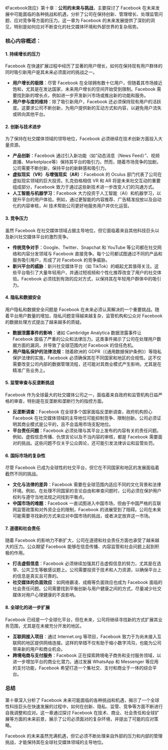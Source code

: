 《Facebook效应》第十章：**公司的未来与挑战**，主要探讨了 Facebook 在未来发展中可能面临的各种挑战和机遇，分析了公司在保持创新、管理增长、处理监管问题、应对竞争等方面的压力。这一章为 Facebook 的未来发展提供了深刻的洞见，特别是如何应对不断变化的社交媒体环境和外部世界的复杂局势。

### 核心内容概述：

#### 1. **持续增长的压力**
Facebook 在快速扩展过程中经历了显著的用户增长，如何在保持现有用户群体的同时吸引新用户是其未来必须面对的挑战之一。

- **用户增长的极限**：尽管 Facebook 在全球拥有数十亿用户，但随着其市场接近饱和，尤其是在发达国家，未来用户增长的空间开始受到限制。Facebook 需要找到新的增长点，例如进一步开发新兴市场或推出新的功能和服务。
- **用户参与度的维持**：除了吸引新用户，Facebook 还必须保持现有用户的活跃度。这要求公司不断创新，为用户提供新的互动方式和内容，以避免用户流失或转向其他平台。

#### 2. **创新与技术进步**
为了保持在社交媒体领域的领导地位，Facebook 必须继续在技术创新方面投入大量资源。

- **产品创新**：Facebook 通过引入新功能（如“动态消息（News Feed）”、视频直播、Marketplace等）保持其平台的吸引力。然而，随着市场竞争的加剧，公司需要不断创新，保持平台的新鲜感和吸引力。
- **虚拟现实（VR）与增强现实（AR）**：Facebook 的 Oculus 部门代表了公司在虚拟现实领域的巨大投资。扎克伯格相信 VR 和 AR 将是未来社交互动的重要组成部分，Facebook 致力于通过这些新技术进一步改变人们的沟通方式。
- **人工智能与机器学习**：Facebook 大力投资于人工智能（AI）和机器学习，以提升平台的用户体验。例如，通过更智能的内容推荐、广告精准投放以及自动化的内容审核，AI 技术帮助公司更好地服务用户并优化运营。

#### 3. **竞争压力**
虽然 Facebook 在社交媒体领域占据主导地位，但它面临着来自其他科技巨头以及新兴社交媒体平台的激烈竞争。

- **传统竞争对手**：Google、Twitter、Snapchat 和 YouTube 等公司都在社交网络和内容分发领域与 Facebook 直接竞争。每个公司都试图通过不同的产品和服务吸引用户，形成了对 Facebook 的竞争威胁。
- **新兴平台的威胁**：新兴社交媒体平台（如 TikTok）的崛起尤其值得关注。这些平台吸引了大量年轻用户，并通过短视频和个性化推荐改变了用户的社交体验。Facebook 必须找到有效的应对方式，以保持其在年轻用户群体中的吸引力。

#### 4. **隐私和数据安全**
用户隐私和数据安全问题是 Facebook 在未来必须认真解决的一个重要挑战。随着平台用户数量的增加，隐私问题变得越来越复杂，监管机构和公众对 Facebook 的数据处理方式提出了越来越多的质疑。

- **数据泄露事件的影响**：诸如 Cambridge Analytica 数据泄露事件让 Facebook 面临了严重的公众和法律压力。这类事件揭示了公司在处理用户数据方面的漏洞，并导致了全球范围内对 Facebook 的信任危机。
- **用户隐私保护的法律法规**：随着欧洲的 GDPR（《通用数据保护条例》）等隐私保护法律的实施，Facebook 必须确保其在不同国家和地区的合规性。这不仅需要改变公司内部的数据管理流程，还可能对其商业模式产生影响，尤其是在精准广告业务上。

#### 5. **监管审查与反垄断挑战**
Facebook 作为全球最大的社交媒体公司之一，面临着来自政府和监管机构日益严格的审查，特别是在反垄断和垄断行为的指控方面。

- **反垄断调查**：Facebook 在全球多个国家面临反垄断调查，政府机构担心 Facebook 在社交媒体领域的主导地位可能抑制竞争、限制创新。公司必须证明其商业模式是公平的，且不会滥用市场支配地位。
- **平台责任问题**：Facebook 必须处理与其平台上发布的内容有关的责任问题。例如，虚假信息传播、仇恨言论以及不当内容的审核，都是 Facebook 需要面对的挑战。这些问题不仅关乎公众舆论，还可能引发法律诉讼和监管处罚。

#### 6. **国际市场的复杂性**
尽管 Facebook 已成为全球性的社交平台，但它在不同国家和地区的发展面临着截然不同的挑战。

- **文化与法律的差异**：Facebook 需要在全球范围内适应不同的文化背景和法律环境。例如，在处理不同国家的言论自由和审查问题时，公司必须在保护用户权利与遵守当地法规之间找到平衡点。
- **中国市场的难题**：Facebook 一直试图进入中国市场，但由于中国严格的互联网监管政策和对外资企业的限制，Facebook 的进展受到了阻碍。公司在未来可能需要寻找新的方式来应对中国市场的挑战，或者决定放弃这一市场。

#### 7. **道德和社会责任**
随着 Facebook 的影响力不断扩大，公司在道德和社会责任方面也承受了越来越大的压力。公众期望 Facebook 能够在信息传播、内容监管和社会问题上起到积极的作用。

- **打击虚假信息**：Facebook 必须继续加强其打击虚假信息的努力，尤其是在选举、公共卫生等敏感议题上。公司需要投资于技术和人力资源，以确保平台上的信息是真实且可靠的。
- **社交媒体的负面效应**：如网络霸凌、成瘾等负面效应也成为 Facebook 面临的社会责任问题。公司需要找到平衡创新与用户健康之间的方式，尽量减少社交媒体对用户心理健康的不良影响。

#### 8. **全球化的进一步扩展**
Facebook 已经是一个全球化平台，但在未来，公司将继续寻找新的方式扩展其业务范围，尤其是在未被充分开发的地区。

- **互联网接入项目**：通过 Internet.org 等项目，Facebook 致力于为尚未接入互联网的地区提供网络连接。这样的举措不仅有助于缩小数字鸿沟，也能为公司带来新的用户和商业机会。
- **跨境电商与支付服务**：Facebook 正在探索跨境电子商务和支付服务领域，以进一步增加平台的商业化潜力。通过发展 WhatsApp 和 Messenger 等应用的支付功能，Facebook 希望打造一个集社交、支付和商业于一体的综合平台。

### 总结
第十章深入分析了 Facebook 未来可能面临的各种挑战和机遇，揭示了一个全球性科技巨头在快速发展的过程中，如何在创新、隐私、监管、竞争等方面不断进行自我调整和应对。这一章通过探讨 Facebook 在技术、商业、社会责任和全球扩展等方面的未来前景，展示了公司必须面对的复杂环境，并提出了可能的应对策略。

Facebook 的未来虽然充满机遇，但它必须不断处理来自外部的压力和内部的管理挑战，才能保持其在全球社交媒体领域的主导地位。